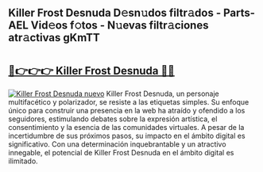 ## Killer Frost Desnuda D𝚎sn𝚞dos filtr𝚊dos - Parts-AEL Vid𝚎os f𝚘tos - N𝚞evas filtr𝚊ciones atr𝚊ctivas gKmTT

# <h2><a href="http://mb6xks.tromn.icu/?c=Killer+Frost+Desnuda">🔗👉👉👉 Killer Frost Desnuda 🔗🔗</a></h2>

[![Killer Frost Desnuda nuevo](https://i.imgur.com/pEAQMta.gif)](http://mb6xks.tromn.icu/?c=Killer+Frost+Desnuda)
Killer Frost Desnuda, un personaje multifacético y polarizador, se resiste a las etiquetas simples. Su enfoque único para construir una presencia en la web ha atraído y ofendido a los seguidores, estimulando debates sobre la expresión artística, el consentimiento y la esencia de las comunidades virtuales. A pesar de la incertidumbre de sus próximos pasos, su impacto en el ámbito digital es significativo. Con una determinación inquebrantable y un atractivo innegable, el potencial de Killer Frost Desnuda en el ámbito digital es ilimitado.
